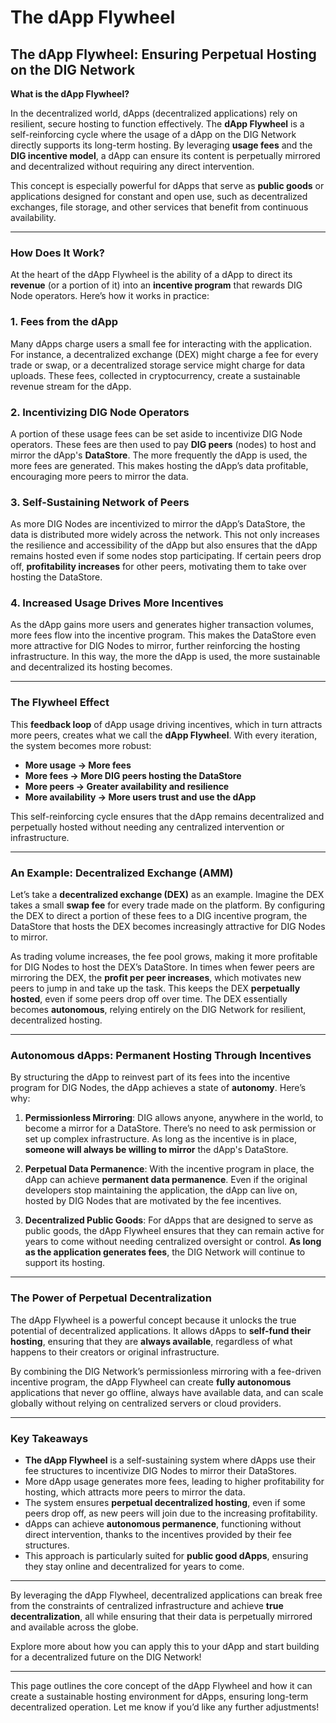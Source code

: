
# The dApp Flywheel

## The dApp Flywheel: Ensuring Perpetual Hosting on the DIG Network

**What is the dApp Flywheel?**

In the decentralized world, dApps (decentralized applications) rely on resilient, secure hosting to function effectively. The **dApp Flywheel** is a self-reinforcing cycle where the usage of a dApp on the DIG Network directly supports its long-term hosting. By leveraging **usage fees** and the **DIG incentive model**, a dApp can ensure its content is perpetually mirrored and decentralized without requiring any direct intervention. 

This concept is especially powerful for dApps that serve as **public goods** or applications designed for constant and open use, such as decentralized exchanges, file storage, and other services that benefit from continuous availability.

---

### How Does It Work?

At the heart of the dApp Flywheel is the ability of a dApp to direct its **revenue** (or a portion of it) into an **incentive program** that rewards DIG Node operators. Here’s how it works in practice:

### 1. **Fees from the dApp**
Many dApps charge users a small fee for interacting with the application. For instance, a decentralized exchange (DEX) might charge a fee for every trade or swap, or a decentralized storage service might charge for data uploads. These fees, collected in cryptocurrency, create a sustainable revenue stream for the dApp.

### 2. **Incentivizing DIG Node Operators**
A portion of these usage fees can be set aside to incentivize DIG Node operators. These fees are then used to pay **DIG peers** (nodes) to host and mirror the dApp's **DataStore**. The more frequently the dApp is used, the more fees are generated. This makes hosting the dApp’s data profitable, encouraging more peers to mirror the data.

### 3. **Self-Sustaining Network of Peers**
As more DIG Nodes are incentivized to mirror the dApp’s DataStore, the data is distributed more widely across the network. This not only increases the resilience and accessibility of the dApp but also ensures that the dApp remains hosted even if some nodes stop participating. If certain peers drop off, **profitability increases** for other peers, motivating them to take over hosting the DataStore.

### 4. **Increased Usage Drives More Incentives**
As the dApp gains more users and generates higher transaction volumes, more fees flow into the incentive program. This makes the DataStore even more attractive for DIG Nodes to mirror, further reinforcing the hosting infrastructure. In this way, the more the dApp is used, the more sustainable and decentralized its hosting becomes.

---

### The Flywheel Effect

This **feedback loop** of dApp usage driving incentives, which in turn attracts more peers, creates what we call the **dApp Flywheel**. With every iteration, the system becomes more robust:

- **More usage → More fees**
- **More fees → More DIG peers hosting the DataStore**
- **More peers → Greater availability and resilience**
- **More availability → More users trust and use the dApp**

This self-reinforcing cycle ensures that the dApp remains decentralized and perpetually hosted without needing any centralized intervention or infrastructure.

---

### An Example: Decentralized Exchange (AMM)

Let’s take a **decentralized exchange (DEX)** as an example. Imagine the DEX takes a small **swap fee** for every trade made on the platform. By configuring the DEX to direct a portion of these fees to a DIG incentive program, the DataStore that hosts the DEX becomes increasingly attractive for DIG Nodes to mirror.

As trading volume increases, the fee pool grows, making it more profitable for DIG Nodes to host the DEX’s DataStore. In times when fewer peers are mirroring the DEX, the **profit per peer increases**, which motivates new peers to jump in and take up the task. This keeps the DEX **perpetually hosted**, even if some peers drop off over time. The DEX essentially becomes **autonomous**, relying entirely on the DIG Network for resilient, decentralized hosting.

---

### Autonomous dApps: Permanent Hosting Through Incentives

By structuring the dApp to reinvest part of its fees into the incentive program for DIG Nodes, the dApp achieves a state of **autonomy**. Here’s why:

1. **Permissionless Mirroring**: DIG allows anyone, anywhere in the world, to become a mirror for a DataStore. There’s no need to ask permission or set up complex infrastructure. As long as the incentive is in place, **someone will always be willing to mirror** the dApp's DataStore.

2. **Perpetual Data Permanence**: With the incentive program in place, the dApp can achieve **permanent data permanence**. Even if the original developers stop maintaining the application, the dApp can live on, hosted by DIG Nodes that are motivated by the fee incentives.

3. **Decentralized Public Goods**: For dApps that are designed to serve as public goods, the dApp Flywheel ensures that they can remain active for years to come without needing centralized oversight or control. **As long as the application generates fees**, the DIG Network will continue to support its hosting.

---

### The Power of Perpetual Decentralization

The dApp Flywheel is a powerful concept because it unlocks the true potential of decentralized applications. It allows dApps to **self-fund their hosting**, ensuring that they are **always available**, regardless of what happens to their creators or original infrastructure.

By combining the DIG Network’s permissionless mirroring with a fee-driven incentive program, the dApp Flywheel can create **fully autonomous** applications that never go offline, always have available data, and can scale globally without relying on centralized servers or cloud providers.

---

### Key Takeaways

- **The dApp Flywheel** is a self-sustaining system where dApps use their fee structures to incentivize DIG Nodes to mirror their DataStores.
- More dApp usage generates more fees, leading to higher profitability for hosting, which attracts more peers to mirror the data.
- The system ensures **perpetual decentralized hosting**, even if some peers drop off, as new peers will join due to the increasing profitability.
- dApps can achieve **autonomous permanence**, functioning without direct intervention, thanks to the incentives provided by their fee structures.
- This approach is particularly suited for **public good dApps**, ensuring they stay online and decentralized for years to come.

---

By leveraging the dApp Flywheel, decentralized applications can break free from the constraints of centralized infrastructure and achieve **true decentralization**, all while ensuring that their data is perpetually mirrored and available across the globe.

Explore more about how you can apply this to your dApp and start building for a decentralized future on the DIG Network!

---

This page outlines the core concept of the dApp Flywheel and how it can create a sustainable hosting environment for dApps, ensuring long-term decentralized operation. Let me know if you’d like any further adjustments!